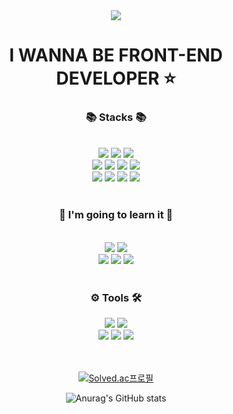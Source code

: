 

<div align="center">

<img src="https://capsule-render.vercel.app/api?type=waving&color=8b7566&height=200&section=header&text=LEE-JUNMO&fontSize=50&fontAlign=25&fontAlignY=40&desc=@ezurno&fontColor=F1F1F1&descAlignY=60&descAlign=88&" />
	
	
	
<h1> I WANNA BE FRONT-END DEVELOPER ⭐</h1>

  <h3>📚 Stacks 📚</h3>
  <br>
	<img src="https://img.shields.io/badge/Java-007396?style=for-the-badge&logo=Java&logoColor=white" />
  	<img src="https://img.shields.io/badge/JavaScript-F7DF1E?style=for-the-badge&logo=JavaScript&logoColor=white"/>
	<img src="https://img.shields.io/badge/TypeScript-3178C6?style=for-the-badge&logo=TypeScript&logoColor=white"/>
  <br>
	<img src="https://img.shields.io/badge/HTML5-E34F26?style=for-the-badge&logo=HTML5&logoColor=white" />
	<img src="https://img.shields.io/badge/CSS3-1572B6?style=for-the-badge&logo=CSS3&logoColor=white" />
  	<img src="https://img.shields.io/badge/Sass-CC6699?style=for-the-badge&logo=Sass&logoColor=white"/>
	<img src="https://img.shields.io/badge/styledComponents-DB7093?style=for-the-badge&logo=styled-Components&logoColor=white"/>

  <br>
  
  <img src="https://img.shields.io/badge/React-61DAFB?style=for-the-badge&logo=React&logoColor=white"/>
  <img src="https://img.shields.io/badge/Redux-764ABC?style=for-the-badge&logo=Redux&logoColor=white"/>
  <img src="https://img.shields.io/badge/Recoil-3F8CF2?style=for-the-badge&logo=Recoil&logoColor=white"/>
  <img src="https://img.shields.io/badge/ReactQuery-FF4154?style=for-the-badge&logo=React-Query&logoColor=white" />


	
  <!--img src="https://img.shields.io/badge/JQuery-0769AD?style=for-the-badge&logo=JQuery&logoColor=white"/-->
  
  
  <br>
  <br>
  <h3>📖 I'm going to learn it 📖</h3>
  <br>
  <img src="https://img.shields.io/badge/Golang-00ADD8?style=for-the-badge&logo=Go&logoColor=white" />
  <img src="https://img.shields.io/badge/Vue.js-4FC08D?style=for-the-badge&logo=Vue.js&logoColor=white" />
  <br/>
  <img src="https://img.shields.io/badge/Next.js-000000?style=for-the-badge&logo=Next.js&logoColor=white" />
  <img src="https://img.shields.io/badge/Dart-0175C2?style=for-the-badge&logo=Dart&logoColor=white" />
  <img src="https://img.shields.io/badge/Flutter-02569B?style=for-the-badge&logo=Flutter&logoColor=white" />


  

  
  <br>
  <br>
  <h3>⚙️ Tools 🛠️</h3>
  <img src="https://img.shields.io/badge/Aseprite-7D929E?style=for-the-badge&logo=Aseprite&logoColor=white"/>
  <img src="https://img.shields.io/badge/VSCode-007ACC?style=for-the-badge&logo=Visual-Studio-Code&logoColor=white" />
  <br/>
  <img src="https://img.shields.io/badge/GitHub-181717?style=for-the-badge&logo=GitHub&logoColor=white" />
  <img src="https://img.shields.io/badge/Git-F05032?style=for-the-badge&logo=Git&logoColor=white" />
  <img src="https://img.shields.io/badge/Firebase-FFCA28?style=for-the-badge&logo=Firebase&logoColor=white" />

  <br>
  <br>
  <br>
  
  
  <p>
	
  [![Solved.ac프로필](http://mazassumnida.wtf/api/generate_badge?boj=ezurno)](https://solved.ac/{handle})	
	
	
  ![Anurag's GitHub stats](https://github-readme-stats.vercel.app/api?username=EZurno&theme=nord&show_icons=true)
		
  
	
</div>




<!--
**EZurno/EZurno** is a ✨ _special_ ✨ repository because its `README.md` (this file) appears on your GitHub profile.

Here are some ideas to get you started:

- 🔭 I’m currently working on ...
- 🌱 I’m currently learning ...
- 👯 I’m looking to collaborate on ...
- 🤔 I’m looking for help with ...
- 💬 Ask me about ...
- 📫 How to reach me: ...
- 😄 Pronouns: ...
- ⚡ Fun fact: ...
-->
